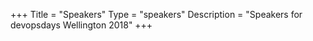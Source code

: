 +++
Title = "Speakers"
Type = "speakers"
Description = "Speakers for devopsdays Wellington 2018"
+++

